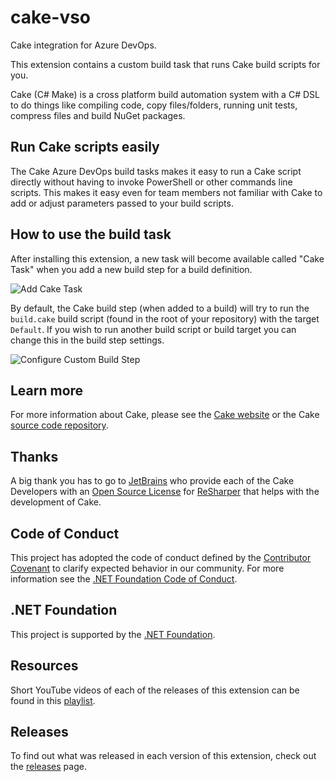 # cake-vso

Cake integration for Azure DevOps.

This extension contains a custom build task that runs Cake build scripts for you.

Cake (C# Make) is a cross platform build automation system with a C# DSL to do things like compiling code, copy files/folders, running unit tests, compress files and build NuGet packages.

## Run Cake scripts easily

The Cake Azure DevOps build tasks makes it easy to run a Cake script directly without having to invoke PowerShell or other commands line scripts. This makes it easy even for team members not familiar with Cake to add or adjust parameters passed to your build scripts.

## How to use the build task

After installing this extension, a new task will become available called "Cake Task" when you add a new build step for a build definition.

![Add Cake Task](https://raw.githubusercontent.com/cake-build/cake-vso/develop/Images/addtasks.png)

By default, the Cake build step (when added to a build) will try to run the `build.cake` build script (found in the root of your repository) with the target `Default`. If you wish to run another build script or build target you can change this in the build step settings.

![Configure Custom Build Step](https://raw.githubusercontent.com/cake-build/cake-vso/develop/Images/configurebuildstep.png)

## Learn more

For more information about Cake, please see the [Cake website](https://cakebuild.net) or the Cake [source code repository](https://github.com/cake-build/cake).

## Thanks

A big thank you has to go to [JetBrains](https://www.jetbrains.com) who provide each of the Cake Developers with an [Open Source License](https://www.jetbrains.com/support/community/#section=open-source) for [ReSharper](https://www.jetbrains.com/resharper/) that helps with the development of Cake.

## Code of Conduct

This project has adopted the code of conduct defined by the [Contributor Covenant](http://contributor-covenant.org/)
to clarify expected behavior in our community.
For more information see the [.NET Foundation Code of Conduct](http://www.dotnetfoundation.org/code-of-conduct).

## .NET Foundation

This project is supported by the [.NET Foundation](http://www.dotnetfoundation.org).

## Resources

Short YouTube videos of each of the releases of this extension can be found in this [playlist](https://www.youtube.com/playlist?list=PL84yg23i9GBhnIq_qg_EcKMmKIWwajDyf).

## Releases

To find out what was released in each version of this extension, check out the [releases](https://github.com/cake-build/cake-vso/releases) page.